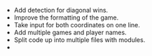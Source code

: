 ﻿ - Add detection for diagonal wins.
 - Improve the formatting of the game.
 - Take input for both coordinates on one line.
 - Add multiple games and player names.
 - Split code up into multiple files with modules.
 - 